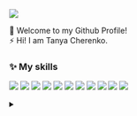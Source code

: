 
<div align="left">
 <img src="https://readme-typing-svg.herokuapp.com/?lines=Frontend+Developer&size=38&pause=1000&color=teal&center=true" />
</div>

 👋 Welcome to my Github Profile! <br>
 ⚡ Hi! I am Tanya Cherenko. <br>

### :sparkles: My skills

[![](https://skillicons.dev/icons?i=js)](https://developer.mozilla.org/en-US/docs/Web/JavaScript)
[![](https://skillicons.dev/icons?i=typescript)](https://www.typescriptlang.org/)
[![](https://skillicons.dev/icons?i=html)](https://www.w3.org/html/)
[![](https://skillicons.dev/icons?i=css)](https://www.w3schools.com/css/)
[![](https://skillicons.dev/icons?i=bootstrap)](https://getbootstrap.com/)
[![](https://skillicons.dev/icons?i=sass)](https://sass-lang.com/)
[![](https://skillicons.dev/icons?i=nodejs)](https://nodejs.org/en/)
[![](https://skillicons.dev/icons?i=discord)](https://discord.com/)
[![](https://skillicons.dev/icons?i=figma)](https://www.figma.com/)
[![](https://skillicons.dev/icons?i=git)](https://git-scm.com/doc)
[![](https://skillicons.dev/icons?i=react)](https://react.dev/learn)

<details>
  <summary>
    
